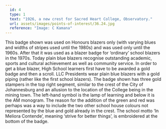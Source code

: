 ```yaml
---
  id: 4
  type: 1
  text: "1926, a new crest for Sacred Heart College, Observatory."
  url: assets/images/points-of-interest/36.24.jpg
  reference: "Image: C Kamana"
---
```

This badge shown was used on Honours blazers only (with varying blues and widths of stripes used until the 1980s) and was used only until the 1960s. After that it was used as a blazer badge for ‘ordinary’ school blazers in the 1970s. Today plain blue blazers recognise outstanding academic, sports and cultural achievement as well as community service. In order to get a blue blazer, High School learners first have to be awarded a gold badge and then a scroll. LLC Presidents wear plain blue blazers with a gold piping (rather like the first school blazers).  The badge shown has three gold stampers in the top right segment, similar to the crest of the City of Johannesburg and an allusion to the location of the College being in the mining town. The left-hand symbol is the lamp of learning and below it is the AM monogram. The reason for the addition of the green and red was perhaps was a way to include the two other school house colours not represented by the blue and gold already in the crest. The school motto ‘In Meliora Contende’, meaning ‘strive for better things’, is embroidered at the bottom of the badge.

    